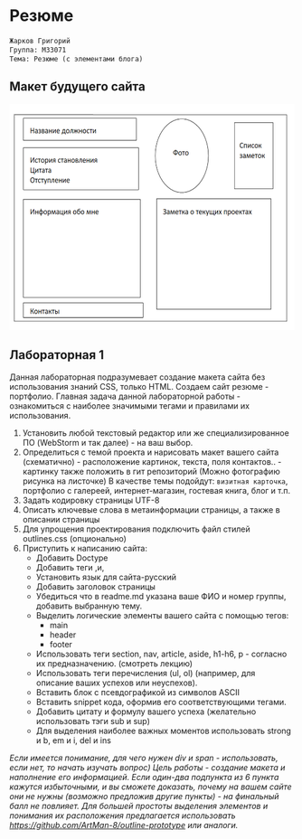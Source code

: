 # Резюме
    Жарков Григорий
    Группа: M33071
    Тема: Резюме (с элементами блога)
## Макет будущего сайта
<img class="photo" src="layout.png" width="600" height="400" alt="photo"/>

## Лабораторная 1
Данная лабораторная подразумевает создание макета сайта без использования знаний CSS, только HTML. Создаем сайт резюме - портфолио. Главная задача данной лабораторной работы - ознакомиться с наиболее значимыми тегами и правилами их использования.
1. Установить любой текстовый редактор или же специализированное ПО (WebStorm и так далее) - на ваш выбор.
2. Определиться с темой проекта и нарисовать макет вашего сайта (схематично) - расположение картинок, текста, поля контактов.. - картинку также положить в гит репозиторий (Можно фотографию рисунка на листочке)
   В качестве темы подойдут: `визитная карточка`, портфолио с галереей, интернет-магазин, гостевая книга, блог и т.п.
3. Задать кодировку страницы  UTF-8
4. Описать ключевые слова в метаинформации страницы, а также в описании страницы
5. Для упрощения проектирования подключить файл стилей outlines.css (опционально)
6. Приступить к написанию сайта:
    + Добавить Doctype
    + Добавить теги <html>,<head>и<body>,
    + Установить язык для сайта-русский
    + Добавить заголовок страницы
    + Убедиться что в readme.md указана ваше ФИО и номер группы, добавить выбранную тему.
    + Выделить логические элементы вашего сайта с помощью  тегов:
        * main
        * header
        * footer
    + Использовать теги section, nav, article, aside, h1-h6, p - согласно их предназначению. (смотреть лекцию)
    + Использовать теги перечисления (ul, ol) (например, для описание ваших успехов или неуспехов).
    + Вставить блок с псевдографикой из символов ASCII
    + Вставить snippet кода, оформив его соответствующими тегами.
    + Добавить цитату и формулу вашего успеха (желательно использовать тэги sub и sup)
    + Для выделения наиболее важных моментов использовать strong и b, em и i, del и ins

_Если имеется понимание, для чего нужен div и span - использовать, если нет, то начать изучать вопрос)
Цель работы - создание макета и наполнение его информацией. Если один-два подпункта из 6 пункта кажутся избыточными, и вы сможете доказать, почему на вашем сайте они не нужны (возможно предложив другие пункты) - на финальный балл не повлияет.
Для большей простоты выделения элементов и понимания их расположения предлагается использовать https://github.com/ArtMan-8/outline-prototype или аналоги._